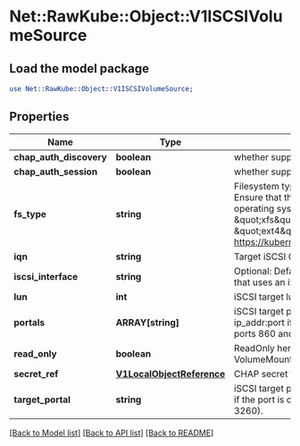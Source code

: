 # Net::RawKube::Object::V1ISCSIVolumeSource

## Load the model package
```perl
use Net::RawKube::Object::V1ISCSIVolumeSource;
```

## Properties
Name | Type | Description | Notes
------------ | ------------- | ------------- | -------------
**chap_auth_discovery** | **boolean** | whether support iSCSI Discovery CHAP authentication | [optional] 
**chap_auth_session** | **boolean** | whether support iSCSI Session CHAP authentication | [optional] 
**fs_type** | **string** | Filesystem type of the volume that you want to mount. Tip: Ensure that the filesystem type is supported by the host operating system. Examples: \&quot;ext4\&quot;, \&quot;xfs\&quot;, \&quot;ntfs\&quot;. Implicitly inferred to be \&quot;ext4\&quot; if unspecified. More info: https://kubernetes.io/docs/concepts/storage/volumes#iscsi | [optional] 
**iqn** | **string** | Target iSCSI Qualified Name. | 
**iscsi_interface** | **string** | Optional: Defaults to &#39;default&#39; (tcp). iSCSI interface name that uses an iSCSI transport. | [optional] 
**lun** | **int** | iSCSI target lun number. | 
**portals** | **ARRAY[string]** | iSCSI target portal List. The portal is either an IP or ip_addr:port if the port is other than default (typically TCP ports 860 and 3260). | [optional] 
**read_only** | **boolean** | ReadOnly here will force the ReadOnly setting in VolumeMounts. Defaults to false. | [optional] 
**secret_ref** | [**V1LocalObjectReference**](V1LocalObjectReference.md) | CHAP secret for iSCSI target and initiator authentication | [optional] 
**target_portal** | **string** | iSCSI target portal. The portal is either an IP or ip_addr:port if the port is other than default (typically TCP ports 860 and 3260). | 

[[Back to Model list]](../README.md#documentation-for-models) [[Back to API list]](../README.md#documentation-for-api-endpoints) [[Back to README]](../README.md)


